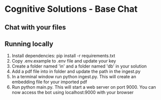 # Cognitive Solutions - Base Chat

## Chat with your files

## Running locally

1. Install dependencies: pip install -r requirements.txt
2. Copy .env.example to .env file and update your key
3. Create a folder named 'in' and a folder named 'db' in your solution
4. Add a pdf file into in folder and update the path in the ingest.py
4. In a terminal window run python ingest.py. This will create an embedding file for your imported pdf
5. Run python main.py. This will start a web server on port 9000. You can now access the bot using localhost:9000 with your browser
